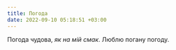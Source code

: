 ```yaml
---
title: Погода
date: 2022-09-10 05:18:51 +03:00
---
```


Погода чудова, _як на мій смак_. Люблю погану погоду.
